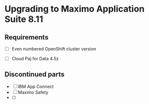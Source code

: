 # Upgrading to Maximo Application Suite 8.11

## Requirements
* [ ] Even numbered OpenShift cluster version
* [ ] Cloud Paj for Data 4.5z



## Discontinued parts
* [ ] IBM App Connect
* [ ] Maximo Safety
* [ ] 
